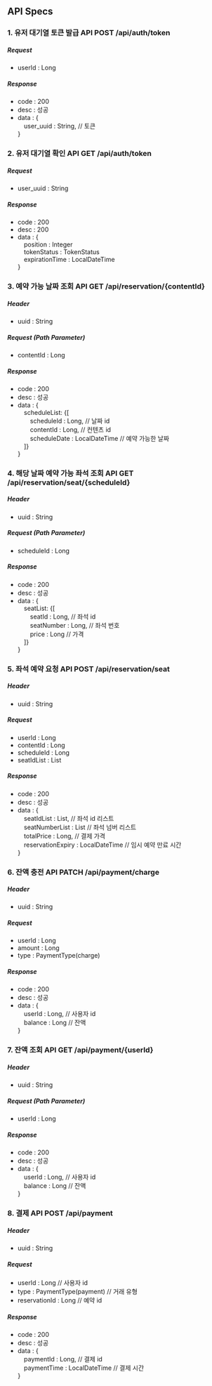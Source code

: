 ## API Specs
### 1. 유저 대기열 토큰 발급 API POST /api/auth/token
##### Request
- userId : Long
##### Response
- code : 200
- desc : 성공
- data : {   
  &emsp;user_uuid : String, // 토큰   
  }
### 2. 유저 대기열 확인 API GET /api/auth/token
##### Request
- user_uuid : String
##### Response
- code : 200
- desc : 200
- data : {   
  &emsp;position : Integer   
  &emsp;tokenStatus : TokenStatus   
  &emsp;expirationTime : LocalDateTime   
  }
### 3. 예약 가능 날짜 조회 API GET /api/reservation/{contentId}
##### Header
- uuid : String
##### Request (Path Parameter)
- contentId : Long
##### Response
- code : 200
- desc : 성공
- data : {   
  &emsp;scheduleList: {[   
  &emsp;&emsp;scheduleId : Long, // 날짜 id   
  &emsp;&emsp;contentId : Long, // 컨텐츠 id   
  &emsp;&emsp;scheduleDate : LocalDateTime // 예약 가능한 날짜   
  &emsp;]}   
  }
### 4. 해당 날짜 예약 가능 좌석 조회 API GET /api/reservation/seat/{scheduleId}
##### Header
- uuid : String
##### Request (Path Parameter)
- scheduleId : Long
##### Response
- code : 200
- desc : 성공
- data : {   
  &emsp;seatList: {[   
  &emsp;&emsp;seatId : Long, // 좌석 id   
  &emsp;&emsp;seatNumber : Long, // 좌석 번호   
  &emsp;&emsp;price : Long // 가격   
  &emsp;]}   
  }
### 5. 좌석 예약 요청 API POST /api/reservation/seat
##### Header
- uuid : String
##### Request
- userId : Long
- contentId : Long
- scheduleId : Long
- seatIdList : List<Long>
##### Response
- code : 200
- desc : 성공
- data : {  
  &emsp;seatIdList : List<Long>, // 좌석 id 리스트   
  &emsp;seatNumberList : List<Integer> // 좌석 넘버 리스트  
  &emsp;totalPrice : Long, // 결제 가격   
  &emsp;reservationExpiry : LocalDateTime // 임시 예약 만료 시간   
  }
### 6. 잔액 충전 API PATCH /api/payment/charge
##### Header
- uuid : String
##### Request
- userId : Long
- amount : Long
- type : PaymentType(charge)
##### Response
- code : 200
- desc : 성공
- data : {   
  &emsp;userId : Long, // 사용자 id   
  &emsp;balance : Long // 잔액   
  }
### 7. 잔액 조회 API GET /api/payment/{userId}
##### Header
- uuid : String
##### Request (Path Parameter)
- userId : Long
##### Response
- code : 200
- desc : 성공
- data : {   
  &emsp;userId : Long, // 사용자 id   
  &emsp;balance : Long // 잔액   
  }
### 8. 결제 API POST /api/payment
##### Header
- uuid : String
##### Request
- userId : Long // 사용자 id
- type : PaymentType(payment) // 거래 유형
- reservationId : Long // 예약 id
##### Response
- code : 200
- desc : 성공
- data : {   
  &emsp;paymentId : Long, // 결제 id   
  &emsp;paymentTime : LocalDateTime // 결제 시간   
  }